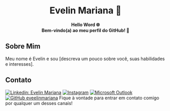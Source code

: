 <h1 align="center">
  <br>
  Evelin Mariana 🌸
</h1>


<p align="center">
  <strong>Hello Word 🌐<br>Bem-vindo(a) ao meu perfil do GitHub! 🤖</strong><br>
  
</p>


## Sobre Mim

Meu nome é Evelin e sou [descreva um pouco sobre você, suas habilidades e interesses].




## Contato

[![Linkedin: Evelin Mariana](https://img.shields.io/badge/LinkedIn-0077B5?style=for-the-badge&logo=linkedin&logoColor=white)](https://www.linkedin.com/in/evelinmariana/)
[![Instagram](https://img.shields.io/badge/Instagram-E4405F?style=for-the-badge&logo=instagram&logoColor=white)](https://www.instagram.com/eveelin_mariana/)
[![Microsoft Outlook](https://img.shields.io/badge/Microsoft_Outlook-0078D4?style=for-the-badge&logo=microsoft-outlook&logoColor=white)](mailto:evelinmariana1@hotmail.com)
[![GitHub eveelinmariana]( https://img.shields.io/github/followers/eveelinmariana?label=follow&style=social)](https://github.com/eveelinmariana)
Fique à vontade para entrar em contato comigo por qualquer um desses canais!


